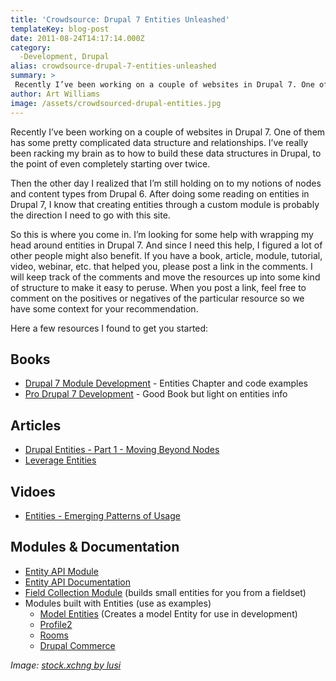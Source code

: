 ```yaml
---
title: 'Crowdsource: Drupal 7 Entities Unleashed'
templateKey: blog-post
date: 2011-08-24T14:17:14.000Z
category: 
  -Development, Drupal
alias: crowdsource-drupal-7-entities-unleashed
summary: > 
 Recently I’ve been working on a couple of websites in Drupal 7. One of them has some pretty complicated data structure and relationships. I’ve really been racking my brain as to how to build these data structures in Drupal, to the point of even completely starting over twice.
author: Art Williams
image: /assets/crowdsourced-drupal-entities.jpg
---
```


Recently I’ve been working on a couple of websites in Drupal 7. One of them has some pretty complicated data structure and relationships. I’ve really been racking my brain as to how to build these data structures in Drupal, to the point of even completely starting over twice.

Then the other day I realized that I’m still holding on to my notions of nodes and content types from Drupal 6. After doing some reading on entities in Drupal 7, I know that creating entities through a custom module is probably the direction I need to go with this site.

So this is where you come in. I’m looking for some help with wrapping my head around entities in Drupal 7. And since I need this help, I figured a lot of other people might also benefit. If you have a book, article, module, tutorial, video, webinar, etc. that helped you, please post a link in the comments. I will keep track of the comments and move the resources up into some kind of structure to make it easy to peruse. When you post a link, feel free to comment on the positives or negatives of the particular resource so we have some context for your recommendation.

Here a few resources I found to get you started:

Books
-----

*   [Drupal 7 Module Development](http://www.packtpub.com/web-development/drupal-7-module-development) - Entities Chapter and code examples
*   [Pro Drupal 7 Development](http://www.amazon.com/Drupal-Development-Experts-Voice-Source/dp/1430228385) - Good Book but light on entities info

Articles
--------

*   [Drupal Entities - Part 1 - Moving Beyond Nodes](http://www.bluespark.com/blog/drupal-entities-part-1-moving-beyond-nodes)
*   [Leverage Entities](http://wolfgangziegler.net/sites/wolfgangziegler.net/files/entity_api.pdf)

Vidoes
------

*   [Entities - Emerging Patterns of Usage](http://london2011.drupal.org/conference/sessions/entities-emerging-patterns-usage)

Modules & Documentation
-----------------------

*   [Entity API Module](https://www.drupal.org/project/entity)
*   [Entity API Documentation](https://www.drupal.org/node/878784)
*   [Field Collection Module](https://www.drupal.org/project/field_collection) (builds small entities for you from a fieldset)
*   Modules built with Entities (use as examples)
    *   [Model Entities](https://www.drupal.org/project/model) (Creates a model Entity for use in development)
    *   [Profile2](https://www.drupal.org/project/profile2)
    *   [Rooms](https://www.drupal.org/project/rooms)
    *   [Drupal Commerce](https://www.drupal.org/project/commerce)

_Image: [stock.xchng by lusi](http://www.freeimages.com/photographer/lusi-46247)_